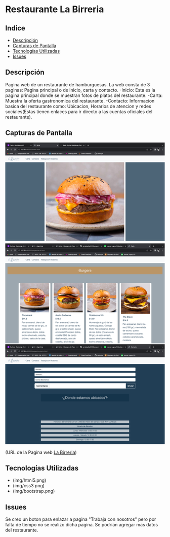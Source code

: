 # Restaurante La Birreria

## Indice

- [Descripción](#descripción)
- [Capturas de Pantalla](#capturas-de-pantalla)
- [Tecnologías Utilizadas](#tecnologías-utilizadas)
- [Issues](#Issues)

## Descripción

Pagina web de un restaurante de hamburguesas. La web consta de 3 paginas: Pagina principal o de inicio, carta y contacto.
-Inicio: Esta es la pagina principal donde se muestran fotos de platos del restaurante.
-Carta: Muestra la oferta gastronomica del restaurante.
-Contacto: Informacion basica del restaurante como: Ubicacion, Horarios de atencion y redes sociales(Estas tienen enlaces para ir directo a las cuentas oficiales del restaurante).


## Capturas de Pantalla

![Pagina Principal](img/captura1.png)
![Pagina Carta](img/paginacarta.png)
![Pagina Contacto](img/paginacontacto.png)

(URL de la Pagina web [La Birreria](https://vanbrigo.github.io/fsd2023proyecto1/index.html))


## Tecnologías Utilizadas

- (img/html5.png)
- (img/css3.png)
- (img/bootstrap.png)

## Issues

Se creo un boton para enlazar a pagina "Trabaja con nosotros" pero por falta de tiempo no se realizo dicha pagina. Se podrian agregar mas datos del restaurante. 
